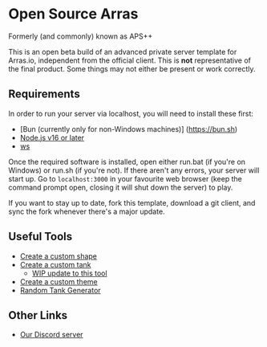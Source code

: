 # Open Source Arras
Formerly (and commonly) known as APS++

This is an open beta build of an advanced private server template for Arras.io, independent from the official client. This is **not** representative of the final product. Some things may not either be present or work correctly.

## Requirements

In order to run your server via localhost, you will need to install these first:
- [Bun (currently only for non-Windows machines)] (https://bun.sh)
- [Node.js v16 or later](https://nodejs.org/en)
- [ws](https://www.npmjs.com/package/ws)

Once the required software is installed, open either run.bat (if you're on Windows) or run.sh (if you're not). If there aren't any errors, your server will start up. Go to `localhost:3000` in your favourite web browser (keep the command prompt open, closing it will shut down the server) to play.

If you want to stay up to date, fork this template, download a git client, and sync the fork whenever there's a major update.

## Useful Tools

- [Create a custom shape](https://arras.io/ext/custom-shape)
- [Create a custom tank](https://dogeiscut.github.io/Arras-Tank-Builder/)
  - [WIP update to this tool](https://github.com/DogeisCut/Arras.io-Entity-Designer-v2)
- [Create a custom theme](https://codepen.io/road-to-100k/full/GRpvMzb)
- [Random Tank Generator](https://perchance.org/chomp-arras-gen)

## Other Links

- [Our Discord server](https://discord.gg/kvCAZfUCjy)
